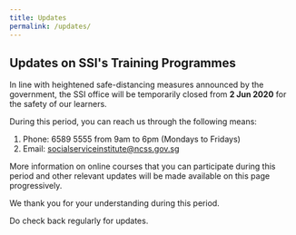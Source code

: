 ```yaml
---
title: Updates
permalink: /updates/
---
```

## Updates on SSI's Training Programmes

In line with heightened safe-distancing measures announced by the government, the SSI office will be temporarily closed from **2 Jun 2020**  for the safety of our learners.  
  
During this period, you can reach us through the following means:

1.  Phone: 6589 5555 from 9am to 6pm (Mondays to Fridays)
2.  Email: <socialserviceinstitute@ncss.gov.sg>

More information on online courses that you can participate during this period and other relevant updates will be made available on this page progressively.  
  
We thank you for your understanding during this period.  
  
Do check back regularly for updates.
